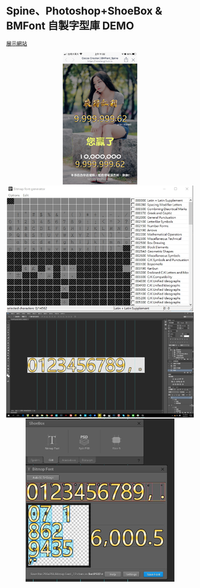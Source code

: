 # Spine、Photoshop+ShoeBox & BMFont 自製字型庫 DEMO
[展示網站](https://ivesshe.github.io/BMFont_Spine/)

<center class="half">
    <img src="https://github.com/IvesShe/CocosCreatorDemo/blob/master/image/BMFont_Spine/S__38658050.jpg?raw=true" width="200"/>
</center>

<center class="half">
    <img src="https://github.com/IvesShe/CocosCreatorDemo/blob/master/image/BMFont_Spine/1588762148971.jpg?raw=true" width="500"/>
</center>

<center class="half">
    <img src="https://github.com/IvesShe/CocosCreatorDemo/blob/master/image/BMFont_Spine/1588762311540.jpg?raw=true" width="600"/>
</center>

<center class="half">
    <img src="https://github.com/IvesShe/CocosCreatorDemo/blob/master/image/BMFont_Spine/1588762087013.jpg?raw=true" width="400"/>
</center>
